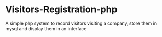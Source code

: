 # Visitors-Registration-php
A simple php system to record visitors visiting a company, store them in mysql and display them in an interface

